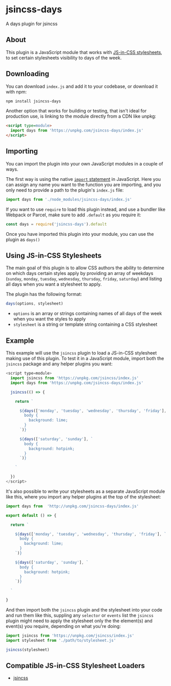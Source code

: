 # jsincss-days

A days plugin for jsincss

## About

This plugin is a JavaScript module that works with [JS-in-CSS stylesheets](https://responsive.style/theory/what-is-a-jic-stylesheet.html), to set certain stylesheets visibility to days of the week.

## Downloading

You can download `index.js` and add it to your codebase, or download it with npm:

```bash
npm install jsincss-days
```

Another option that works for building or testing, that isn't ideal for production use, is linking to the module directly from a CDN like unpkg:

```html
<script type=module>
  import days from 'https://unpkg.com/jsincss-days/index.js'
</script>
```

## Importing

You can import the plugin into your own JavaScript modules in a couple of ways.

The first way is using the native [`import` statement](https://developer.mozilla.org/en-US/docs/Web/JavaScript/Reference/Statements/import) in JavaScript. Here you can assign any name you want to the function you are importing, and you only need to provide a path to the plugin's `index.js` file:

```js
import days from './node_modules/jsincss-days/index.js'
```

If you want to use `require` to load this plugin instead, and use a bundler like Webpack or Parcel, make sure to add `.default` as you require it:

```js
const days = require('jsincss-days').default
```

Once you have imported this plugin into your module, you can use the plugin as `days()`

## Using JS-in-CSS Stylesheets

The main goal of this plugin is to allow CSS authors the ability to determine on which days certain styles apply by providing an array of weekdays (`sunday`, `monday`, `tuesday`, `wednesday`, `thursday`, `friday`, `saturday`) and listing all days when you want a stylesheet to apply.

The plugin has the following format:

```js
days(options, stylesheet)
```

- `options` is an array or strings containing names of all days of the week when you want the styles to apply
- `stylesheet` is a string or template string containing a CSS stylesheet

## Example

This example will use the `jsincss` plugin to load a JS-in-CSS stylesheet making use of this plugin. To test it in a JavaScript module, import both the `jsincss` package and any helper plugins you want:

```js
<script type=module>
  import jsincss from 'https://unpkg.com/jsincss/index.js'
  import days from 'https://unpkg.com/jsincss-days/index.js'

  jsincss(() => {

    return `

      ${days(['monday', 'tuesday', 'wednesday', 'thursday', 'friday'], `
        body {
          background: lime;
        }
      `)}

      ${days(['saturday', 'sunday'], `
        body {
          background: hotpink;
        }
      `)}

    `

  })
</script>
```

It's also possible to write your stylesheets as a separate JavaScript module like this, where you import any helper plugins at the top of the stylesheet:

```js
import days from  'http://unpkg.com/jsincss-days/index.js'

export default () => {

  return `

    ${days(['monday', 'tuesday', 'wednesday', 'thursday', 'friday'], `
      body {
        background: lime;
      }
    `)}

    ${days(['saturday', 'sunday'], `
      body {
        background: hotpink;
      }
    `)}

  `

}
```

And then import both the `jsincss` plugin and the stylesheet into your code and run them like this, suppling any `selector` or `events` list the `jsincss` plugin might need to apply the stylesheet only the the element(s) and event(s) you require, depending on what you're doing:

```js
import jsincss from 'https://unpkg.com/jsincss/index.js'
import stylesheet from './path/to/stylesheet.js'

jsincss(stylesheet)
```

## Compatible JS-in-CSS Stylesheet Loaders

- [jsincss](https://github.com/tomhodgins/jsincss)